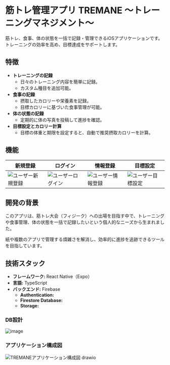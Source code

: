 # 筋トレ管理アプリ TREMANE 〜トレーニングマネジメント〜

筋トレ、食事、体の状態を一括で記録・管理できるiOSアプリケーションです。トレーニングの効率を高め、目標達成をサポートします。

## 特徴

- **トレーニングの記録**  
  - 日々のトレーニング内容を簡単に記録。
  - カスタム種目を追加可能。
- **食事の記録**  
  - 摂取したカロリーや栄養素を記録。
  - 目標カロリーに基づいた食事管理が可能。
- **体の状態の記録**  
  - 定期的に体の写真を投稿して進捗を確認。
- **目標設定とカロリー計算**  
  - 目標の体重と期限を設定すると、自動で推奨摂取カロリーを計算。
 
## 機能
| 新規登録 | ログイン | 情報登録 | 目標設定 |
----|----|----|---- 
| ![ユーザー新規登録](https://github.com/user-attachments/assets/b384631c-a654-4cdf-af83-4d6b71c0fb12) | ![ユーザーログイン](https://github.com/user-attachments/assets/5522ac41-b430-4d09-b32f-23a8f2c10f51) | ![ユーザー情報登録](https://github.com/user-attachments/assets/6abdb40c-d8ad-4c3c-b6f3-fecf8c5ba156) | ![ユーザー目標設定](https://github.com/user-attachments/assets/e7a52a2e-04b6-4445-9d16-cd215a4a2a87) |


## 開発の背景

このアプリは、筋トレ大会（フィジーク）への出場を目指す中で、トレーニングや食事管理、体の状態を一括で記録したいという個人的なニーズから生まれました。

紙や複数のアプリで管理する煩雑さを解消し、効率的に進捗を追跡できるツールを目指しています。

## 技術スタック

- **フレームワーク:** React Native（Expo）
- **言語:** TypeScript
- **バックエンド:** Firebase
  - **Authentication:** 
  - **Firestore Database:** 
  - **Storage:**

### DB設計
![image](https://github.com/user-attachments/assets/001468b0-662e-4dd5-80e9-25c9f12b3acb)

### アプリケーション構成図
![TREMANEアプリケーション構成図 drawio](https://github.com/user-attachments/assets/b9199879-f76c-4db9-9f0a-35671e01507b)
